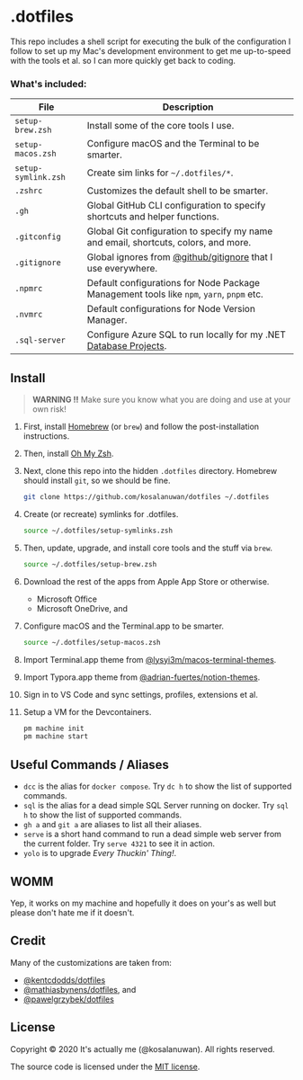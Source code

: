 # .dotfiles

This repo includes a shell script for executing the bulk of the configuration I follow to set up my Mac's development environment to get me up-to-speed with the tools et al. so I can more quickly get back to coding.



### What's included:

| File                | Description                                                  |
| ------------------- | ------------------------------------------------------------ |
| `setup-brew.zsh`    | Install some of the core tools I use.                        |
| `setup-macos.zsh`   | Configure macOS and the Terminal to be smarter.              |
| `setup-symlink.zsh` | Create sim links for `~/.dotfiles/*`.                        |
| `.zshrc`            | Customizes the default shell to be smarter.                  |
| `.gh`               | Global GitHub CLI configuration to specify shortcuts and helper functions. |
| `.gitconfig`        | Global Git configuration to specify my name and email, shortcuts, colors, and more. |
| `.gitignore`        | Global ignores from [@github/gitignore](https://github.com/github/gitignore) that I use everywhere. |
| `.npmrc`            | Default configurations for Node Package Management tools like `npm`, `yarn`, `pnpm` etc. |
| `.nvmrc`            | Default configurations for Node Version Manager.             |
| `.sql-server`       | Configure Azure SQL to run locally for my .NET [Database Projects](https://www.youtube.com/watch?v=I6T9OA9YBGg). |



## Install

> **WARNING :bangbang:** Make sure you know what you are doing and use at your own risk!

1. First, install [Homebrew](https://github.com/Homebrew/brew/releases) (or `brew`) and follow the post-installation instructions.

2. Then, install [Oh My Zsh](https://ohmyz.sh/#install).

3. Next, clone this repo into the hidden `.dotfiles` directory. Homebrew should install `git`, so we should be fine.

   ```bash
   git clone https://github.com/kosalanuwan/dotfiles ~/.dotfiles
   ```

4. Create (or recreate) symlinks for .dotfiles.

   ```bash
   source ~/.dotfiles/setup-symlinks.zsh
   ```

5. Then, update, upgrade, and install core tools and the stuff via `brew`.

   ```bash
   source ~/.dotfiles/setup-brew.zsh
   ```

6. Download the rest of the apps from Apple App Store or otherwise.

   - Microsoft Office
   - Microsoft OneDrive, and

7. Configure macOS and the Terminal.app to be smarter.

   ```bash
   source ~/.dotfiles/setup-macos.zsh
   ```

8. Import Terminal.app theme from [@lysyi3m/macos-terminal-themes](https://github.com/lysyi3m/macos-terminal-themes).

9. Import Typora.app theme from [@adrian-fuertes/notion-themes](https://github.com/adrian-fuertes/typora-notion-theme/tree/main).

10. Sign in to VS Code and sync settings, profiles, extensions et al.

11. Setup a VM for the Devcontainers.
    ```bash
    pm machine init
    pm machine start
    ```




## Useful Commands / Aliases

- `dcc` is the alias for `docker compose`. Try `dc h` to show the list of supported commands.
- `sql` is the alias for a dead simple SQL Server running on docker. Try `sql h` to show the list of supported commands.
- `gh a` and `git a` are aliases to list all their aliases.
- `serve` is a short hand command to run a dead simple web server from the current folder. Try `serve 4321` to see it in action.
- `yolo` is to upgrade *Every Thuckin' Thing!*.



## WOMM

Yep, it works on my machine and hopefully it does on your's as well but please don't hate me if it doesn't.



## Credit

Many of the customizations are taken from:

- [@kentcdodds/dotfiles](https://github.com/kentcdodds/dotfiles)
- [@mathiasbynens/dotfiles](https://github.com/mathiasbynens/dotfiles), and
- [@pawelgrzybek/dotfiles](https://github.com/pawelgrzybek/dotfiles)



## License

Copyright :copyright: 2020 It's actually me (@kosalanuwan). All rights reserved.

The source code is licensed under the [MIT license](#MIT-1-ov-file).
